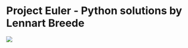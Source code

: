 # Project Euler - Python solutions by Lennart Breede

![](https://projecteuler.net/profile/lbreede.png)
